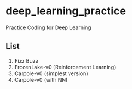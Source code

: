 # deep_learning_practice
Practice Coding for Deep Learning

List
---
1. Fizz Buzz
2. FrozenLake-v0 (Reinforcement Learning)
3. Carpole-v0 (simplest version)
4. Carpole-v0 (with NN)
